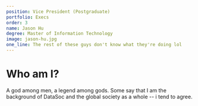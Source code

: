 ```yaml
---
position: Vice President (Postgraduate)
portfolio: Execs
order: 3
name: Jason Hu
degree: Master of Information Technology
image: jason-hu.jpg
one_line: The rest of these guys don't know what they're doing lol
---
```

                    
# Who am I?

A god among men, a legend among gods. Some say that I am the background of DataSoc and the global society as a whole -- i tend to agree.

